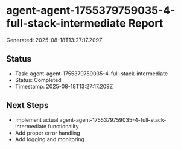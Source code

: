 # agent-agent-1755379759035-4-full-stack-intermediate Report

Generated: 2025-08-18T13:27:17.209Z

## Status
- Task: agent-agent-1755379759035-4-full-stack-intermediate
- Status: Completed
- Timestamp: 2025-08-18T13:27:17.209Z

## Next Steps
- Implement actual agent-agent-1755379759035-4-full-stack-intermediate functionality
- Add proper error handling
- Add logging and monitoring
